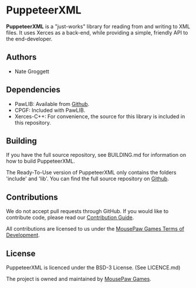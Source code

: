 PuppeteerXML
=====================

**PuppeteerXML** is a "just-works" library for reading from and writing to
XML files. It uses Xerces as a back-end, while providing a simple, friendly
API to the end-developer.

Authors
-------------
 - Nate Groggett

Dependencies
-------------
- PawLIB: Available from [Github][6].
- CPGF: Included with PawLIB.
- Xerces-C++: For convenience, the source for this library is included in this repository.

Building
--------------
If you have the full source repository, see BUILDING.md for information
on how to build PuppeteerXML.

The Ready-To-Use version of PuppeteerXML only contains the folders 'include'
and 'lib'. You can find the full source repository on [Github][5].

Contributions
-------------
We do not accept pull requests through GitHub.
If you would like to contribute code, please read our
[Contribution Guide][3].

All contributions are licensed to us under the
[MousePaw Games Terms of Development][4].

License
-------------
PuppeteerXML is licenced under the BSD-3 License. (See LICENCE.md)

The project is owned and maintained by [MousePaw Games][2].

[1]: http://www.mousepawgames.com/puppeteerxml
[2]: http://www.mousepawgames.com/opensource
[3]: http://www.mousepawgames.com/opensource#contribute
[4]: http://www.mousepawgames.com/termsofdevelopment
[5]: http://github.com/mousepawgames/puppeteerxml
[6]: http://github.com/mousepawgames/pawlib
